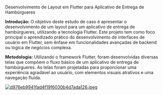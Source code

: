 Desenvolvimento de Layout em Flutter para Aplicativo de Entrega de Hambúrgueres

**Introdução:** O objetivo deste estudo de caso é apresentar o desenvolvimento de um layout para um aplicativo de entrega de hambúrgueres, utilizando a tecnologia Flutter. Este projeto tem como foco principal o aprendizado prático do desenvolvimento de interfaces de usuário em Flutter, sem ênfase em funcionalidades avançadas de backend ou lógica de negócios complexa.



**Metodologia:** Utilizando o framework Flutter, foram desenvolvidas diversas telas que compõem o fluxo básico de um aplicativo de entrega de hambúrgueres. As telas foram projetadas para proporcionar uma experiência agradável ao usuário, com elementos visuais atrativos e uma navegação fluída.

[![d976eb9941fad4f19f6030b4d7ada126.jpeg](https://imgtr.ee/images/2024/03/19/d976eb9941fad4f19f6030b4d7ada126.jpeg)](https://imgtr.ee/image/IOGVcT)
